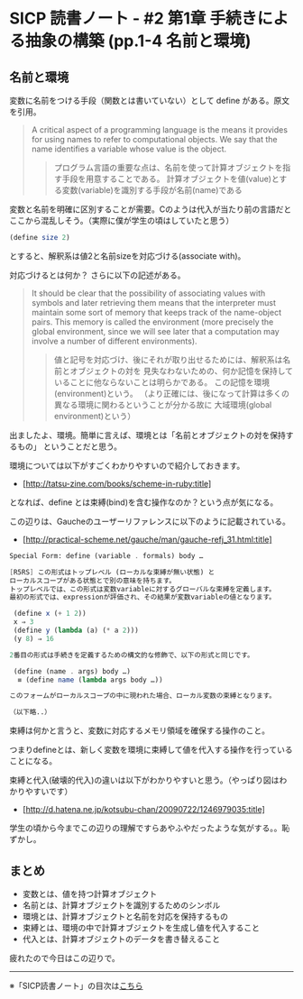SICP 読書ノート - #2 第1章 手続きによる抽象の構築 (pp.1-4 名前と環境)
================================

名前と環境
--------------------------------

変数に名前をつける手段（関数とは書いていない）として define がある。原文を引用。
>A critical aspect of a programming language is the means it provides for
using names to refer to computational objects. We say that the name identifies
a variable whose value is the object.
>>プログラム言語の重要な点は、名前を使って計算オブジェクトを指す手段を用意することである。
計算オブジェクトを値(value)とする変数(variable)を識別する手段が名前(name)である

変数と名前を明確に区別することが需要。Cのようは代入が当たり前の言語だとここから混乱しそう。（実際に僕が学生の頃はしていたと思う）

```scheme
(define size 2)
```
とすると、解釈系は値2と名前sizeを対応づける(associate with)。

対応づけるとは何か？ さらに以下の記述がある。
>It should be clear that the possibility of associating values with symbols
and later retrieving them means that the interpreter must maintain some sort
of memory that keeps track of the name-object pairs. This memory is called
the environment (more precisely the global environment, since we will see later
that a computation may involve a number of different environments).
>>値と記号を対応づけ、後にそれが取り出せるためには、解釈系は名前とオブジェクトの対を
見失なわないための、何か記憶を保持していることに他ならないことは明らかである。
この記憶を環境(environment)という。
（より正確には、後になって計算は多くの異なる環境に関わるということが分かる故に
大域環境(global environment)という）

出ましたよ、環境。簡単に言えば、環境とは「名前とオブジェクトの対を保持するもの」
ということだと思う。

環境については以下がすごくわかりやすいので紹介しておきます。

* [http://tatsu-zine.com/books/scheme-in-ruby:title]


となれば、define とは束縛(bind)を含む操作なのか？という点が気になる。

この辺りは、Gaucheのユーザーリファレンスに以下のように記載されている。

* [http://practical-scheme.net/gauche/man/gauche-refj_31.html:title]

```scheme
Special Form: define (variable . formals) body …

[R5RS] この形式はトップレベル (ローカルな束縛が無い状態) と
ローカルスコープがある状態とで別の意味を持ちます。
トップレベルでは、この形式は変数variableに対するグローバルな束縛を定義します。
最初の形式では、expressionが評価され、その結果が変数variableの値となります。

 (define x (+ 1 2))
 x ⇒ 3
 (define y (lambda (a) (* a 2)))
 (y 8) ⇒ 16

2番目の形式は手続きを定義するための構文的な修飾で、以下の形式と同じです。

 (define (name . args) body …)
  ≡ (define name (lambda args body …))

このフォームがローカルスコープの中に現われた場合、ローカル変数の束縛となります。

（以下略..）
```

束縛は何かと言うと、変数に対応するメモリ領域を確保する操作のこと。

つまりdefineとは、新しく変数を環境に束縛して値を代入する操作を行っていることになる。

束縛と代入(破壊的代入)の違いは以下がわかりやすいと思う。（やっぱり図はわかりやすいです）

* [http://d.hatena.ne.jp/kotsubu-chan/20090722/1246979035:title]

学生の頃から今までこの辺りの理解ですらあやふやだったような気がする。。恥ずかし。


まとめ
--------------------------------

* 変数とは、値を持つ計算オブジェクト
* 名前とは、計算オブジェクトを識別するためのシンボル
* 環境とは、計算オブジェクトと名前を対応を保持するもの
* 束縛とは、環境の中で計算オブジェクトを生成し値を代入すること
* 代入とは、計算オブジェクトのデータを書き替えること

疲れたので今日はこの辺りで。


--------------------------------

※「SICP読書ノート」の目次は[こちら](/entry/sicp/index)
